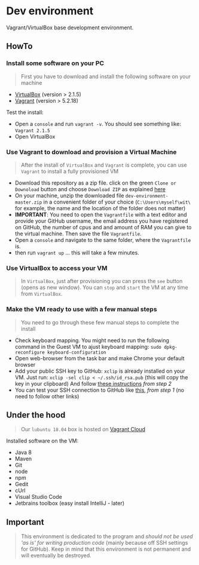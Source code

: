 # Dev environment

Vagrant/VirtualBox base development environment. 

## HowTo
### Install some software on your PC
> First you have to download and install the following software on your machine
 * [VirtualBox](https://www.vagrantup.com/downloads.html)  (version > 2.1.5) 
 * [Vagrant](https://www.virtualbox.org/wiki/Downloads)  (version > 5.2.18) 

Test the install: 
 * Open a `console` and run `vagrant -v`. You should see something like: `Vagrant 2.1.5`
 * Open VirtualBox

### Use Vagrant to download and provision a Virtual Machine
> After the install of `VirtualBox` and `Vagrant` is complete, you can use `Vagrant` to install a fully provisioned VM 
 * Download this repository as a zip file.
   click on the green `Clone or Downoload` button and choose `Download ZIP` as explained [here](https://stackoverflow.com/questions/2751227/how-to-download-source-in-zip-format-from-github)
 * On your machine, unzip the downloaded file `dev-environment-master.zip` in a convenient folder of your choice (`C:\Users\myself\wit\` for example, the name and the location of the folder does not matter) 
 * **IMPORTANT**: You need to open the `Vagrantfile` with a text editor and provide your GitHub username, the email address you have registered on GitHub, the number of cpus and and amount of RAM you can give to the virtual machine. Then save the file `Vagrantfile`. 
 * Open a `console` and navigate to the same folder, where the `Vagrantfile` is.
 * then run `vagrant up` ... this will take a few minutes.

### Use VirtualBox to access your VM
 > In `VirtualBox`, just after provisioning you can press the `see` button (opens as new window). You can `stop` and `start` the VM at any time from `VirtualBox`.

### Make the VM ready to use with a few manual steps
> You need to go through these few manual steps to complete the install
 * Check keyboard mapping. You might need to run the following command in the Guest VM to ajust keyboard mapping:
   `sudo dpkg-reconfigure keyboard-configuration`
 * Open web-browser from the task bar and make Chrome your default browser
 * Add your public SSH key to GitHub: 
   `xclip` is already installed on your VM. Just run:
   `xclip -sel clip < ~/.ssh/id_rsa.pub` (this will copy the key in your clipboard)
   And follow [these instructions](https://help.github.com/articles/adding-a-new-ssh-key-to-your-github-account/#platform-linux) *from step 2* 
 * You can test your SSH connection to GitHub like [this](https://help.github.com/articles/testing-your-ssh-connection/), *from step 1* (no need to follow other links)


## Under the hood
> Our `lubuntu 18.04` box is hosted on [Vagrant Cloud](https://app.vagrantup.com/weignitetech) 

Installed software on the VM: 
 * Java 8
 * Maven
 * Git
 * node
 * npm
 * Gedit
 * cUrl 
 * Visual Studio Code
 * Jetbrains toolbox (easy install IntelliJ - later)

## Important
> This environment is dedicated to the program and *should not be used 'as is' for writing production code* (mainly because off SSH settings for GitHub). Keep in mind that this environment is not permanent and will eventually be destroyed. 

